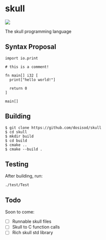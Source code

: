 # skull

![](https://github.com/dosisod/skull/workflows/tests/badge.svg)

The skull programming language

## Syntax Proposal

```
import io.print

# this is a comment!

fn main[] i32 [
  print["hello world!"]

  return 0
]

main[]
```

## Building

```
$ git clone https://github.com/dosisod/skull
$ cd skull
$ mkdir build
$ cd build
$ cmake ..
$ cmake --build .
```

## Testing

After building, run:

```
./test/Test
```

## Todo

Soon to come:

- [ ] Runnable skull files
- [ ] Skull to C function calls
- [ ] Rich skull std library
